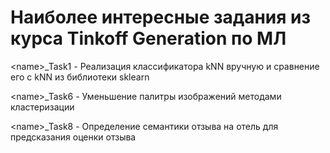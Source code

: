 # Наиболее интересные задания из курса Tinkoff Generation по МЛ

\<name>_Task1 - Реализация классификатора kNN вручную и сравнение его с kNN из библиотеки sklearn 

\<name>_Task6 - Уменьшение палитры изображений методами кластеризации

\<name>_Task8 - Определение семантики отзыва на отель для предсказания оценки отзыва
